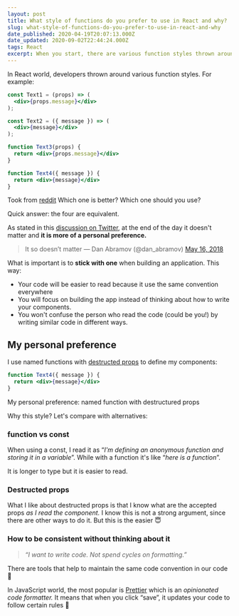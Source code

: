```yaml
---
layout: post
title: What style of functions do you prefer to use in React and why?
slug: what-style-of-functions-do-you-prefer-to-use-in-react-and-why
date_published: 2020-04-19T20:07:13.000Z
date_updated: 2020-09-02T22:44:24.000Z
tags: React
excerpt: When you start, there are various function styles thrown around… Which one should you use?
---
```


In React world, developers thrown around various function styles. For example:

```jsx
const Text1 = (props) => (
  <div>{props.message}</div>
);

const Text2 = ({ message }) => (
  <div>{message}</div>
);

function Text3(props) {
  return <div>{props.message}</div>
}

function Text4({ message }) {
  return <div>{message}</div>
}
```

Took from [reddit](https://www.reddit.com/r/reactjs/comments/fvd0h9/what_style_of_functions_do_you_prefer_to_use_in/) 
Which one is better? Which one should you use?

Quick answer: the four are equivalent.

As stated in this [discussion on Twitter](https://twitter.com/dan_abramov/status/996710899921686528), at the end of the day it doesn't matter and **it is more of a personal preference.**

> It so doesn’t matter
> &mdash; Dan Abramov (@dan_abramov) [May 16, 2018](https://twitter.com/dan_abramov/status/996710899921686528?ref_src=twsrc%5Etfw)

What is important is to **stick with one** when building an application. This way:

- Your code will be easier to read because it use the same convention everywhere
- You will focus on building the app instead of thinking about how to write your components.
- You won't confuse the person who read the code (could be you!) by writing similar code in different ways.

## My personal preference

I use named functions with [destructed props](https://developer.mozilla.org/en-US/docs/Web/JavaScript/Reference/Operators/Destructuring_assignment) to define my components:

```jsx
function Text4({ message }) {
  return <div>{message}</div>
}
```

My personal preference: named function with destructured props

Why this style? Let's compare with alternatives:

### function vs const

When using a const, I read it as “*I'm defining an anonymous function and storing it in a variable*”. While with a function it's like “*here is a function*”.

It is longer to type but it is easier to read.

### Destructed props

What I like about destructed props is that I know what are the accepted props *as I read the component.* I know this is not a strong argument, since there are other ways to do it. But this is the easier 😇

### How to be consistent without thinking about it

> *“I want to write code. Not spend cycles on formatting.”*

There are tools that help to maintain the same code convention in our code 🥰 

In JavaScript world, the most popular is [Prettier](https://prettier.io) which is an *opinionated code formatter.* It means that when you click “save”, it updates your code to follow certain rules 🧙

